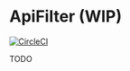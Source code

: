 # ApiFilter (WIP)

[![CircleCI](https://dl.circleci.com/status-badge/img/gh/jsonb-uy/ya-api-filter/tree/main.svg?style=shield)](https://dl.circleci.com/status-badge/redirect/gh/jsonb-uy/ya-api-filter/tree/main)

TODO
